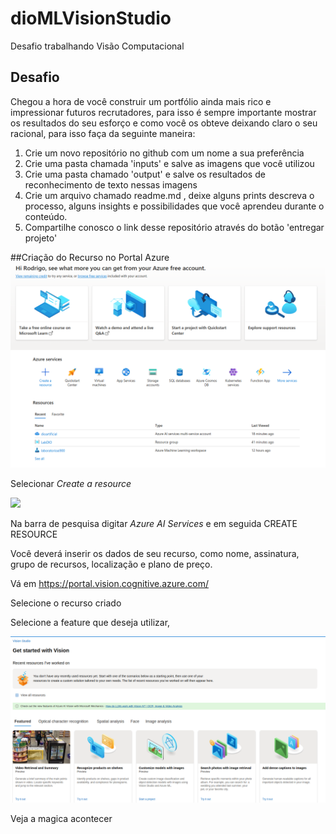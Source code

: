 # dioMLVisionStudio

Desafio trabalhando Visão Computacional

## Desafio

Chegou a hora de você construir um portfólio ainda mais rico e impressionar futuros recrutadores, para isso é sempre importante mostrar os resultados do seu esforço e como você os obteve deixando claro o seu racional, para isso faça da seguinte maneira:

1. Crie um novo repositório no github com um nome a sua preferência
2. Crie uma pasta chamada 'inputs' e salve as imagens que você utilizou
3. Crie uma pasta chamado 'output' e salve os resultados de reconhecimento de texto nessas imagens
4. Crie um arquivo chamado readme.md , deixe alguns prints descreva o processo, alguns insights e possibilidades que você aprendeu durante o conteúdo.
5. Compartilhe conosco o link desse repositório através do botão 'entregar projeto'

##Criação do Recurso no Portal Azure
![alt text](image.png)

Selecionar _*Create a resource*_

![
](image-1.png)

Na barra de pesquisa digitar _*Azure AI Services*_ e em seguida CREATE RESOURCE

Você deverá inserir os dados de seu recurso, como nome, assinatura, grupo de recursos, localização e plano de preço.

Vá em https://portal.vision.cognitive.azure.com/

Selecione o recurso criado

Selecione a feature que deseja utilizar,

![alt text](image-2.png)

Veja a magica acontecer
